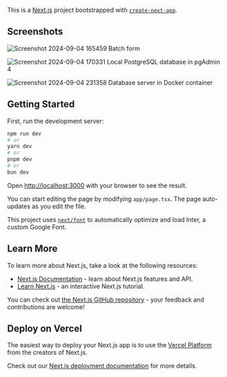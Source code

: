 This is a [Next.js](https://nextjs.org/) project bootstrapped with [`create-next-app`](https://github.com/vercel/next.js/tree/canary/packages/create-next-app).

## Screenshots

![Screenshot 2024-09-04 165459](https://github.com/user-attachments/assets/fb3e3e5d-9c8e-46a5-bb5a-b0b7f58ce6f0)
Batch form

![Screenshot 2024-09-04 170331](https://github.com/user-attachments/assets/d734f8e3-824a-41c7-931d-dee645ef42f0)
Local PostgreSQL database in pgAdmin 4

![Screenshot 2024-09-04 231358](https://github.com/user-attachments/assets/b6bd84af-4ed7-44fe-9917-6077ea98c9b5)
Database server in Docker container


## Getting Started

First, run the development server:

```bash
npm run dev
# or
yarn dev
# or
pnpm dev
# or
bun dev
```

Open [http://localhost:3000](http://localhost:3000) with your browser to see the result.

You can start editing the page by modifying `app/page.tsx`. The page auto-updates as you edit the file.

This project uses [`next/font`](https://nextjs.org/docs/basic-features/font-optimization) to automatically optimize and load Inter, a custom Google Font.

## Learn More

To learn more about Next.js, take a look at the following resources:

- [Next.js Documentation](https://nextjs.org/docs) - learn about Next.js features and API.
- [Learn Next.js](https://nextjs.org/learn) - an interactive Next.js tutorial.

You can check out [the Next.js GitHub repository](https://github.com/vercel/next.js/) - your feedback and contributions are welcome!

## Deploy on Vercel

The easiest way to deploy your Next.js app is to use the [Vercel Platform](https://vercel.com/new?utm_medium=default-template&filter=next.js&utm_source=create-next-app&utm_campaign=create-next-app-readme) from the creators of Next.js.

Check out our [Next.js deployment documentation](https://nextjs.org/docs/deployment) for more details.




